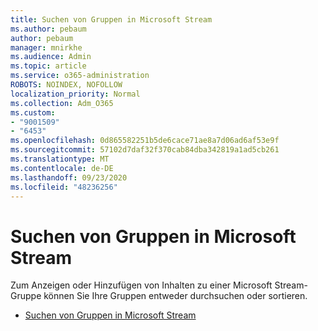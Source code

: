 ```yaml
---
title: Suchen von Gruppen in Microsoft Stream
ms.author: pebaum
author: pebaum
manager: mnirkhe
ms.audience: Admin
ms.topic: article
ms.service: o365-administration
ROBOTS: NOINDEX, NOFOLLOW
localization_priority: Normal
ms.collection: Adm_O365
ms.custom:
- "9001509"
- "6453"
ms.openlocfilehash: 0d865582251b5de6cace71ae8a7d06ad6af53e9f
ms.sourcegitcommit: 57102d7daf32f370cab84dba342819a1ad5cb261
ms.translationtype: MT
ms.contentlocale: de-DE
ms.lasthandoff: 09/23/2020
ms.locfileid: "48236256"
---
```

# <a name="find-groups-in-microsoft-stream"></a>Suchen von Gruppen in Microsoft Stream

Zum Anzeigen oder Hinzufügen von Inhalten zu einer Microsoft Stream-Gruppe können Sie Ihre Gruppen entweder durchsuchen oder sortieren.  

- [Suchen von Gruppen in Microsoft Stream](https://docs.microsoft.com/stream/portal-browse-filter-groups)
